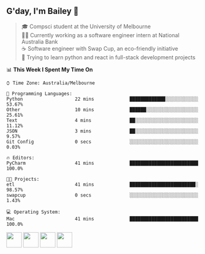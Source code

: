 ## G'day, I'm Bailey 👋

> 🎓 Compsci student at the University of Melbourne <br>
> 👨‍💻 Currently working as a software engineer intern at National Australia Bank <br>
> ☕️ Software engineer with Swap Cup, an eco-friendly initiative <br>
> 🌱 Trying to learn python and react in full-stack development projects

<!--START_SECTION:waka-->
📊 **This Week I Spent My Time On** 

```text
⌚︎ Time Zone: Australia/Melbourne

💬 Programming Languages: 
Python                   22 mins             █████████████░░░░░░░░░░░░   53.67% 
Other                    10 mins             ██████░░░░░░░░░░░░░░░░░░░   25.61% 
Text                     4 mins              ██░░░░░░░░░░░░░░░░░░░░░░░   11.12% 
JSON                     3 mins              ██░░░░░░░░░░░░░░░░░░░░░░░   9.57% 
Git Config               0 secs              ░░░░░░░░░░░░░░░░░░░░░░░░░   0.03%

🔥 Editors: 
PyCharm                  41 mins             █████████████████████████   100.0%

🐱‍💻 Projects: 
etl                      41 mins             ████████████████████████░   98.57% 
swapcup                  0 secs              ░░░░░░░░░░░░░░░░░░░░░░░░░   1.43%

💻 Operating System: 
Mac                      41 mins             █████████████████████████   100.0%

```


<!--END_SECTION:waka-->

[<img height="40px" src="https://img.icons8.com/ios-filled/2x/linkedin.png">](https://linkedin.com/in/baileybutler1)
[<img height="40px" src="https://img.icons8.com/ios-filled/2x/github.png">](https://github.com/baely)
[<img height="40px" src="https://img.icons8.com/ios-filled/2x/salesforce.png">](https://trailblazer.me/id/baileybutler)
[<img height="40px" src="https://img.icons8.com/ios-filled/2x/instagram.png">](https://instagram.com/bae1y)
